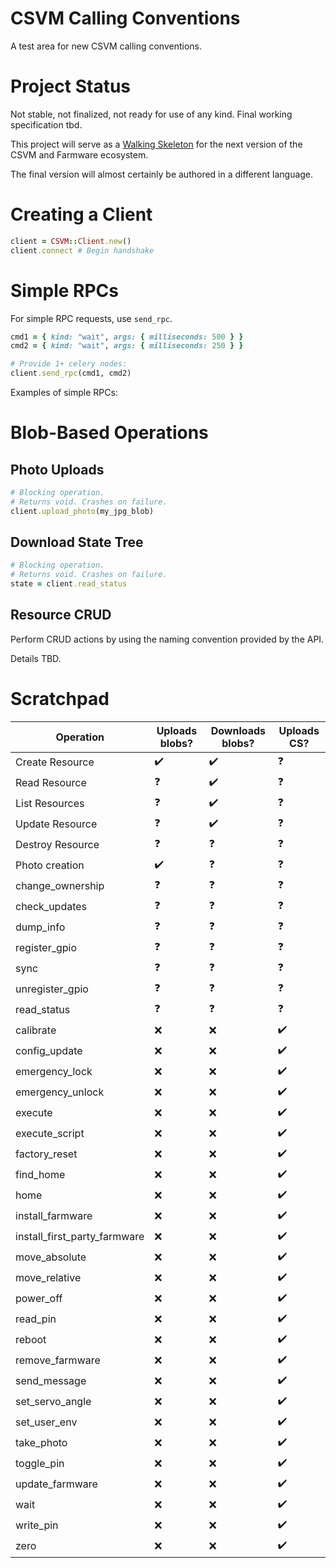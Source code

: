 # CSVM Calling Conventions

A test area for new CSVM calling conventions.

# Project Status

Not stable, not finalized, not ready for use of any kind. Final working specification tbd.

This project will serve as a [Walking Skeleton](http://wiki.c2.com/?WalkingSkeleton) for the next version of the CSVM and Farmware ecosystem.

The final version will almost certainly be authored in a different language.

# Creating a Client

```ruby
client = CSVM::Client.new()
client.connect # Begin handshake
```

# Simple RPCs

For simple RPC requests, use `send_rpc`.

```ruby
cmd1 = { kind: "wait", args: { milliseconds: 500 } }
cmd2 = { kind: "wait", args: { milliseconds: 250 } }

# Provide 1+ celery nodes:
client.send_rpc(cmd1, cmd2)
```

Examples of simple RPCs:

# Blob-Based Operations

## Photo Uploads

```ruby
# Blocking operation.
# Returns void. Crashes on failure.
client.upload_photo(my_jpg_blob)
```

## Download State Tree

```ruby
# Blocking operation.
# Returns void. Crashes on failure.
state = client.read_status
```

## Resource CRUD

Perform CRUD actions by using the naming convention provided by the API.

Details TBD.

# Scratchpad


| Operation                   | Uploads blobs?   | Downloads blobs? | Uploads CS?      |
|-----------------------------|------------------|------------------|------------------|
|Create Resource              |:heavy_check_mark:|:heavy_check_mark:|:question:        |
|Read Resource                |:question:        |:heavy_check_mark:|:question:        |
|List Resources               |:question:        |:heavy_check_mark:|:question:        |
|Update Resource              |:question:        |:heavy_check_mark:|:question:        |
|Destroy Resource             |:question:        |:question:        |:question:        |
|Photo creation               |:heavy_check_mark:|:question:        |:question:        |
|change_ownership             |:question:        |:question:        |:question:        |
|check_updates                |:question:        |:question:        |:question:        |
|dump_info                    |:question:        |:question:        |:question:        |
|register_gpio                |:question:        |:question:        |:question:        |
|sync                         |:question:        |:question:        |:question:        |
|unregister_gpio              |:question:        |:question:        |:question:        |
|read_status                  |:question:        |:question:        |:question:        |
|calibrate                    |:x:               |:x:               |:heavy_check_mark:|
|config_update                |:x:               |:x:               |:heavy_check_mark:|
|emergency_lock               |:x:               |:x:               |:heavy_check_mark:|
|emergency_unlock             |:x:               |:x:               |:heavy_check_mark:|
|execute                      |:x:               |:x:               |:heavy_check_mark:|
|execute_script               |:x:               |:x:               |:heavy_check_mark:|
|factory_reset                |:x:               |:x:               |:heavy_check_mark:|
|find_home                    |:x:               |:x:               |:heavy_check_mark:|
|home                         |:x:               |:x:               |:heavy_check_mark:|
|install_farmware             |:x:               |:x:               |:heavy_check_mark:|
|install_first_party_farmware |:x:               |:x:               |:heavy_check_mark:|
|move_absolute                |:x:               |:x:               |:heavy_check_mark:|
|move_relative                |:x:               |:x:               |:heavy_check_mark:|
|power_off                    |:x:               |:x:               |:heavy_check_mark:|
|read_pin                     |:x:               |:x:               |:heavy_check_mark:|
|reboot                       |:x:               |:x:               |:heavy_check_mark:|
|remove_farmware              |:x:               |:x:               |:heavy_check_mark:|
|send_message                 |:x:               |:x:               |:heavy_check_mark:|
|set_servo_angle              |:x:               |:x:               |:heavy_check_mark:|
|set_user_env                 |:x:               |:x:               |:heavy_check_mark:|
|take_photo                   |:x:               |:x:               |:heavy_check_mark:|
|toggle_pin                   |:x:               |:x:               |:heavy_check_mark:|
|update_farmware              |:x:               |:x:               |:heavy_check_mark:|
|wait                         |:x:               |:x:               |:heavy_check_mark:|
|write_pin                    |:x:               |:x:               |:heavy_check_mark:|
|zero                         |:x:               |:x:               |:heavy_check_mark:|
